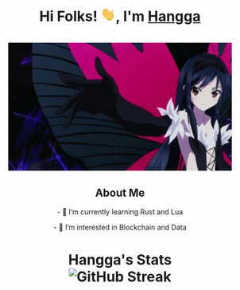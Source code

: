 <h1 align="center"> Hi Folks! <img width="30px" src="https://github.com/hanggaa/hanggaa/blob/main/Assets/hi.gif">, I'm <a href="http://vjdbdfev7eccg4yuzqasugpj62dybz7h43iwzkpzfrmb6pu56mk6edyd.onion/%E3%83%87%E3%83%9F%E3%83%83%E3%83%88.xht"> Hangga </a></h1>

<p align="center">
    <br><img src="https://github.com/hanggaa/hanggaa/blob/main/Assets/Kuro.gif" width="450px">
</p>

<h2 align="center"> About Me </h2>
<p align="center">- 🌱 I’m currently learning Rust and Lua</p>
<p align="center">- 👀 I’m interested in Blockchain and Data</p>

<h1 align="center"> Hangga's Stats
  <br><img src="https://github-readme-streak-stats.herokuapp.com?user=hanggaa&theme=shadow-purple" alt="GitHub Streak"><br>
</h1>

<!--
**hanggaa/hanggaa** is a ✨ _special_ ✨ repository because its `README.md` (this file) appears on your GitHub profile.

Here are some ideas to get you started:

- 🔭 I’m currently working on ...
- 🌱 I’m currently learning ...
- 👯 I’m looking to collaborate on ...
- 🤔 I’m looking for help with ...
- 💬 Ask me about ...
- 📫 How to reach me: ...
- 😄 Pronouns: ...
- ⚡ Fun fact: ...
-->